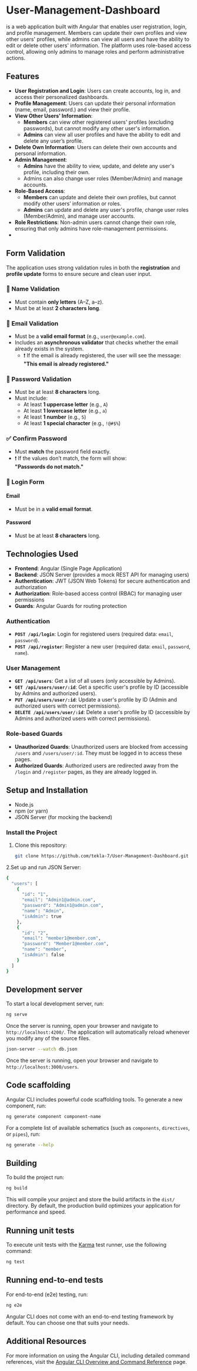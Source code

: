 # User-Management-Dashboard
  is a web application built with Angular that enables user registration, login, and profile management. Members can update their own profiles and view other users' profiles, while admins can view all users and have the ability to edit or delete other users' information. The platform uses role-based access control, allowing only admins to manage roles and perform administrative actions.

## Features
- **User Registration and Login**: Users can create accounts, log in, and access their personalized dashboards.
- **Profile Management**: Users can update their personal information (name, email, password.) and view their profile.
- **View Other Users' Information**: 
  - **Members** can view other registered users' profiles (excluding passwords), but cannot modify any other user's information.
  - **Admins** can view all user profiles and have the ability to edit and delete any user’s profile.
- **Delete Own Information**: Users can delete their own accounts and personal information.
- **Admin Management**:
  - **Admins** have the ability to view, update, and delete any user's profile, including their own.
  - Admins can also change user roles (Member/Admin) and manage accounts.
- **Role-Based Access**:
  - **Members** can update and delete their own profiles, but cannot modify other users’ information or roles.
  - **Admins** can update and delete any user's profile, change user roles (Member/Admin), and manage user accounts.
- **Role Restrictions**: Non-admin users cannot change their own role, ensuring that only admins have role-management permissions.
- 
## Form Validation
The application uses strong validation rules in both the **registration** and **profile update** forms to ensure secure and clean user input.

### 📝 Name Validation
- Must contain **only letters** (A–Z, a–z).
- Must be at least **2 characters long**.

### 📧 Email Validation
- Must be a **valid email format** (e.g., `user@example.com`).
- Includes an **asynchronous validator** that checks whether the email already exists in the system.
  - ❗ If the email is already registered, the user will see the message:  
    **"This email is already registered."**

### 🔐 Password Validation
- Must be at least **8 characters** long.
- Must include:
  - At least **1 uppercase letter** (e.g., `A`)
  - At least **1 lowercase letter** (e.g., `a`)
  - At least **1 number** (e.g., `5`)
  - At least **1 special character** (e.g., `!@#$%`)

### ✅ Confirm Password
- Must **match** the password field exactly.
- ❗ If the values don’t match, the form will show:  
  **"Passwords do not match."**
### 🔐 Login Form

#### Email
- Must be in a **valid email format**.

#### Password
- Must be at least **8 characters** long.

## Technologies Used

- **Frontend**: Angular (Single Page Application)
- **Backend**: JSON Server (provides a mock REST API for managing users)
- **Authentication**: JWT (JSON Web Tokens) for secure authentication and authorization
- **Authorization**: Role-based access control (RBAC) for managing user permissions
- **Guards**: Angular Guards for routing protection

### Authentication

- **`POST /api/login`**: Login for registered users (required data: `email`, `password`).
- **`POST /api/register`**: Register a new user (required data: `email`, `password`, `name`).

### User Management

- **`GET /api/users`**: Get a list of all users (only accessible by Admins).
- **`GET /api/users/user/:id`**: Get a specific user's profile by ID (accessible by Admins and authorized users).
- **`PUT /api/users/user/:id`**: Update a user's profile by ID (Admin and authorized users with correct permissions).
- **`DELETE /api/users/user/:id`**: Delete a user's profile by ID (accessible by Admins and authorized users with correct permissions).
  
### Role-based Guards

- **Unauthorized Guards**: Unauthorized users are blocked from accessing `/users` and `/users/user/:id`. They must be logged in to access these pages.
- **Authorized Guards**: Authorized users are redirected away from the `/login` and `/register` pages, as they are already logged in.

## Setup and Installation


- Node.js
- npm (or yarn)
- JSON Server (for mocking the backend)

### Install the Project

1. Clone this repository:
   ```bash
   git clone https://github.com/tekla-7/User-Management-Dashboard.git
   
2.Set up and run JSON Server:
```bash
{
  "users": [
    {
      "id": "1",
      "email": "Admin1@admin.com",
      "password": "Admin1@admin.com",
      "name": "Admin",
      "isAdmin": true
    },
    {
      "id": "2",
      "email": "member1@member.com",
      "password": "Member1@member.com",
      "name": "member",
      "isAdmin": false
    }
  ]
}
```

## Development server

To start a local development server, run:

```bash
ng serve
```

Once the server is running, open your browser and navigate to `http://localhost:4200/`. The application will automatically reload whenever you modify any of the source files.

```bash
json-server --watch db.json
```
Once the server is running, open your browser and navigate to `http://localhost:3000/users`. 
## Code scaffolding

Angular CLI includes powerful code scaffolding tools. To generate a new component, run:

```bash
ng generate component component-name
```

For a complete list of available schematics (such as `components`, `directives`, or `pipes`), run:

```bash
ng generate --help
```

## Building

To build the project run:

```bash
ng build
```

This will compile your project and store the build artifacts in the `dist/` directory. By default, the production build optimizes your application for performance and speed.

## Running unit tests

To execute unit tests with the [Karma](https://karma-runner.github.io) test runner, use the following command:

```bash
ng test
```

## Running end-to-end tests

For end-to-end (e2e) testing, run:

```bash
ng e2e
```

Angular CLI does not come with an end-to-end testing framework by default. You can choose one that suits your needs.

## Additional Resources

For more information on using the Angular CLI, including detailed command references, visit the [Angular CLI Overview and Command Reference](https://angular.dev/tools/cli) page.
